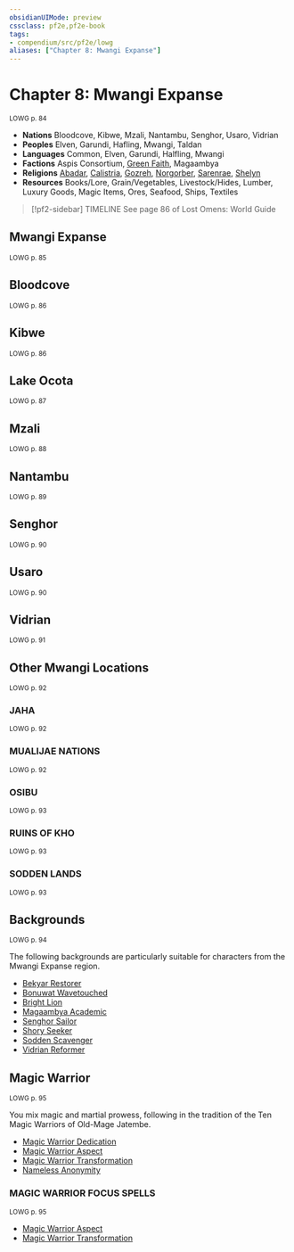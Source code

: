 ```yaml
---
obsidianUIMode: preview
cssclass: pf2e,pf2e-book
tags:
- compendium/src/pf2e/lowg
aliases: ["Chapter 8: Mwangi Expanse"]
---
```

# Chapter 8: Mwangi Expanse
<sup>LOWG p. 84</sup>

- **Nations** Bloodcove, Kibwe, Mzali, Nantambu, Senghor, Usaro, Vidrian
- **Peoples** Elven, Garundi, Hafling, Mwangi, Taldan
- **Languages** Common, Elven, Garundi, Halfling, Mwangi
- **Factions** Aspis Consortium, [Green Faith](../../compendium/setting/deities/green-faith.md), Magaambya
- **Religions** [Abadar](../../compendium/setting/deities/abadar.md), [Calistria](../../compendium/setting/deities/calistria.md), [Gozreh](../../compendium/setting/deities/gozreh.md), [Norgorber](../../compendium/setting/deities/norgorber.md), [Sarenrae](../../compendium/setting/deities/sarenrae.md), [Shelyn](../../compendium/setting/deities/shelyn.md)
- **Resources** Books/Lore, Grain/Vegetables, Livestock/Hides, Lumber, Luxury Goods, Magic Items, Ores, Seafood, Ships, Textiles

> [!pf2-sidebar] TIMELINE
> See page 86 of Lost Omens: World Guide

## Mwangi Expanse
<sup>LOWG p. 85</sup>

## Bloodcove
<sup>LOWG p. 86</sup>

## Kibwe
<sup>LOWG p. 86</sup>

## Lake Ocota
<sup>LOWG p. 87</sup>

## Mzali
<sup>LOWG p. 88</sup>

## Nantambu
<sup>LOWG p. 89</sup>

## Senghor
<sup>LOWG p. 90</sup>

## Usaro
<sup>LOWG p. 90</sup>

## Vidrian
<sup>LOWG p. 91</sup>

## Other Mwangi Locations
<sup>LOWG p. 92</sup>

### JAHA
<sup>LOWG p. 92</sup>

### MUALIJAE NATIONS
<sup>LOWG p. 92</sup>

### OSIBU
<sup>LOWG p. 93</sup>

### RUINS OF KHO
<sup>LOWG p. 93</sup>

### SODDEN LANDS
<sup>LOWG p. 93</sup>

## Backgrounds
<sup>LOWG p. 94</sup>

The following backgrounds are particularly suitable for characters from the Mwangi Expanse region.

- [Bekyar Restorer](../../compendium/character/backgrounds/bekyar-restorer-lowg.md)
- [Bonuwat Wavetouched](../../compendium/character/backgrounds/bonuwat-wavetouched-lowg.md)
- [Bright Lion](../../compendium/character/backgrounds/bright-lion-lowg.md)
- [Magaambya Academic](../../compendium/character/backgrounds/magaambya-academic-lowg.md)
- [Senghor Sailor](../../compendium/character/backgrounds/senghor-sailor-lowg.md)
- [Shory Seeker](../../compendium/character/backgrounds/shory-seeker-lowg.md)
- [Sodden Scavenger](../../compendium/character/backgrounds/sodden-scavenger-lowg.md)
- [Vidrian Reformer](../../compendium/character/backgrounds/vidrian-reformer-lowg.md)

## Magic Warrior
<sup>LOWG p. 95</sup>

You mix magic and martial prowess, following in the tradition of the Ten Magic Warriors of Old-Mage Jatembe.

- [Magic Warrior Dedication](../../compendium/feats/magic-warrior-dedication-lowg.md)
- [Magic Warrior Aspect](../../compendium/feats/magic-warrior-aspect-lowg.md)
- [Magic Warrior Transformation](../../compendium/feats/magic-warrior-transformation-lowg.md)
- [Nameless Anonymity](../../compendium/feats/nameless-anonymity-lowg.md)

### MAGIC WARRIOR FOCUS SPELLS
<sup>LOWG p. 95</sup>

- [Magic Warrior Aspect](../../compendium/spells/magic-warrior-aspect-lowg.md)
- [Magic Warrior Transformation](../../compendium/spells/magic-warrior-transformation-lowg.md)